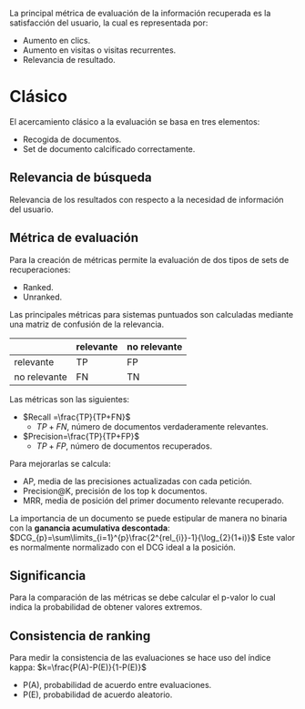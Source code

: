 La principal métrica de evaluación de la información recuperada es la satisfacción del usuario, la cual es representada por:
- Aumento en clics.
- Aumento en visitas o visitas recurrentes.
- Relevancia de resultado.

# Clásico
El acercamiento clásico a la evaluación se basa en tres elementos:
- Recogida de documentos.
- Set de documento calcificado correctamente.

## Relevancia de búsqueda
Relevancia de los resultados con respecto a la necesidad de información del usuario.
## Métrica de evaluación
Para la creación de métricas permite la evaluación de dos tipos de sets de recuperaciones:
- Ranked.
- Unranked.

Las principales métricas para sistemas puntuados son calculadas mediante una matriz de confusión de la relevancia.

|              | relevante | no relevante |
| ------------ | --------- | ------------ |
| relevante    | TP        | FP           |
| no relevante | FN        | TN           |
Las métricas son las siguientes:
- $Recall =\frac{TP}{TP+FN}$
	- $TP+FN$, número de documentos verdaderamente relevantes.
- $Precision=\frac{TP}{TP+FP}$
	- $TP+FP$, número de documentos recuperados.

Para mejorarlas se calcula:
- AP, media de las precisiones actualizadas con cada petición.
- Precision@K, precisión de los top k documentos.
- MRR, media de posición del primer documento relevante recuperado.

La importancia de un documento se puede estipular de manera no binaria con la **ganancia acumulativa descontada**:
$DCG_{p}=\sum\limits_{i=1}^{p}\frac{2^{rel_{i}}-1}{\log_{2}(1+i)}$
Este valor es normalmente normalizado con el DCG ideal a la posición.
## Significancia
Para la comparación de las métricas se debe calcular el p-valor lo cual indica la probabilidad de obtener valores extremos.
## Consistencia de ranking
Para medir la consistencia de las evaluaciones se hace uso del índice kappa:
$k=\frac{P(A)-P(E)}{1-P(E)}$
- P(A), probabilidad de acuerdo entre evaluaciones.
- P(E), probabilidad de acuerdo aleatorio.